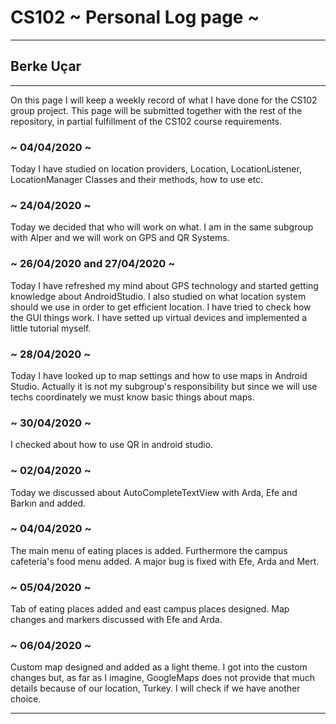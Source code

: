 # CS102 ~ Personal Log page ~
****
## Berke Uçar
****

On this page I will keep a weekly record of what I have done for the CS102 group project. This page will be submitted together with the rest of the repository, in partial fulfillment of the CS102 course requirements.

### ~ 04/04/2020 ~
Today I have studied on location providers, Location, LocationListener, LocationManager Classes and their methods, how to use etc.

### ~ 24/04/2020 ~ 
Today we decided that who will work on what. I am in the same subgroup with Alper and we will work on GPS and QR Systems.

### ~ 26/04/2020 and 27/04/2020 ~ 
Today I have refreshed my mind about GPS technology and started getting knowledge about AndroidStudio. I also studied on what location system should we use in order to get efficient location. I have tried to check how the GUI things work. I have setted up virtual devices and implemented a little tutorial myself.
 
### ~ 28/04/2020 ~
Today I have looked up to map settings and how to use maps in Android Studio. Actually it is not my subgroup's responsibility but since we will use techs coordinately we must know basic things about maps. 


### ~ 30/04/2020 ~
I checked about how to use QR in android studio.

### ~ 02/04/2020 ~
Today we discussed about AutoCompleteTextView with Arda, Efe and Barkın and added.

### ~ 04/04/2020 ~
The main menu of eating places is added. Furthermore the campus cafeteria's food menu added. A major bug is fixed with Efe, Arda and Mert.

### ~ 05/04/2020 ~
Tab of eating places added and east campus places designed.
Map changes and markers discussed with Efe and Arda.

### ~ 06/04/2020 ~
Custom map designed and added as a light theme. 
I got into the custom changes but, as far as I imagine, GoogleMaps does not provide that much details because of our location, Turkey. I will check if we have another choice.

****
